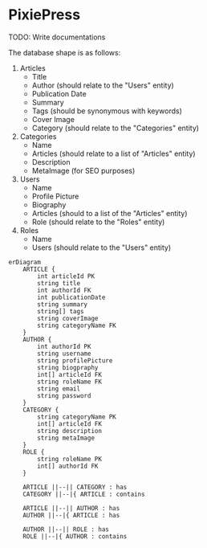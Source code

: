 # PixiePress

TODO: Write documentations

The database shape is as follows:

1. Articles
    - Title
    - Author (should relate to the "Users" entity)
    - Publication Date
    - Summary
    - Tags (should be synonymous with keywords)
    - Cover Image
    - Category (should relate to the "Categories" entity)
2. Categories
    - Name
    - Articles (should relate to a list of "Articles" entity)
    - Description
    - MetaImage (for SEO purposes)
3. Users
    - Name
    - Profile Picture
    - Biography
    - Articles (should to a list of the "Articles" entity)
    - Role (should relate to the "Roles" entity)
4. Roles
    - Name
    - Users (should relate to the "Users" entity)

```mermaid
erDiagram
    ARTICLE {
        int articleId PK
        string title
        int authorId FK
        int publicationDate
        string summary
        string[] tags
        string coverImage
        string categoryName FK
    }
    AUTHOR {
        int authorId PK
        string username
        string profilePicture
        string biogpraphy
        int[] articleId FK
        string roleName FK
        string email
        string password
    }
    CATEGORY {
        string categoryName PK
        int[] articleId FK
        string description
        string metaImage
    }
    ROLE {
        string roleName PK
        int[] authorId FK
    }

    ARTICLE ||--|| CATEGORY : has
    CATEGORY ||--|{ ARTICLE : contains

    ARTICLE ||--|| AUTHOR : has
    AUTHOR ||--|{ ARTICLE : has

    AUTHOR ||--|| ROLE : has
    ROLE ||--|{ AUTHOR : contains
````

